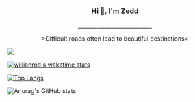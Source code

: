 ### <p align="center">Hi 👋, I'm Zedd</p>

 <p align="center">___________________________</p>
 <p align="center"> >Difficult roads often lead to beautiful destinations<</p>
 
 ![](https://komarev.com/ghpvc/?username=ziadesm&label=PROFILE+VIEWS)

[![willianrod's wakatime stats](https://github-readme-stats.vercel.app/api/wakatime?username=@ziadesm)](https://github.com/anuraghazra/github-readme-stats)

[![Top Langs](https://github-readme-stats.vercel.app/api/top-langs/?username=ziadesm&layout=compact)](https://github.com/anuraghazra/github-readme-stats)



![Anurag's GitHub stats](https://github-readme-stats.vercel.app/api?username=ziadesm&show_icons=true&theme=synthwave)

<!--
**ziadesm/Ziadesm** is a ✨ _special_ ✨ repository because its `README.md` (this file) appears on your GitHub profile.

Here are some ideas to get you started:

- 🔭 I’m currently working on ...
- 🌱 I’m currently learning ...
- 👯 I’m looking to collaborate on ...
- 🤔 I’m looking for help with ...
- 💬 Ask me about ...
- 📫 How to reach me: ...
- 😄 Pronouns: ...
- ⚡ Fun fact: ...
-->
